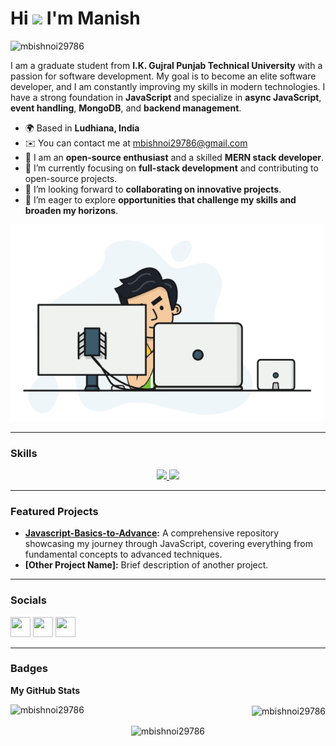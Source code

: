 Hi ![](https://user-images.githubusercontent.com/18350557/176309783-0785949b-9127-417c-8b55-ab5a4333674e.gif) I'm Manish
====================================================================================================================

<p align="left"> <img src="https://komarev.com/ghpvc/?username=mbishnoi29786&label=Profile%20views&color=0e75b6&style=flat" alt="mbishnoi29786" /> </p>

I am a graduate student from **I.K. Gujral Punjab Technical University** with a passion for software development. My goal is to become an elite software developer, and I am constantly improving my skills in modern technologies. I have a strong foundation in **JavaScript** and specialize in **async JavaScript**, **event handling**, **MongoDB**, and **backend management**.

- 🌍 Based in **Ludhiana, India**
- ✉️ You can contact me at [mbishnoi29786@gmail.com](mailto:mbishnoi29786@gmail.com)
- 🧠 I am an **open-source enthusiast** and a skilled **MERN stack developer**.
- 🌱 I’m currently focusing on **full-stack development** and contributing to open-source projects.
- 👯 I’m looking forward to **collaborating on innovative projects**.
- 🤝 I’m eager to explore **opportunities that challenge my skills and broaden my horizons**.

<img alt="GIF" src="https://github.com/rahulvarma5297/rahulvarma5297/blob/main/hadder.gif?raw=true" width="500"/> 

<hr/>

### Skills
<p align="center">

  <a href="https://skillicons.dev">
    <img src="https://skillicons.dev/icons?i=git,github,js,nodejs,expressjs,mongodb" />
    <img src="https://skillicons.dev/icons?i=html,css,bootstrap,vscode,postman" />
  </a>
         
</p>
<hr/>

### Featured Projects

- **[Javascript-Basics-to-Advance](https://github.com/mbishnoi29786/Javascript-Basics-to-Advance):** A comprehensive repository showcasing my journey through JavaScript, covering everything from fundamental concepts to advanced techniques.
- **[Other Project Name]:** Brief description of another project.

<hr/>

### Socials

<p align="left"> 
  <a href="https://www.github.com/mbishnoi29786" target="_blank" rel="noreferrer"><img src="https://raw.githubusercontent.com/danielcranney/readme-generator/main/public/icons/socials/github.svg" width="32" height="32" /></a> 
  <a href="https://www.linkedin.com/in/manish-bishnoi-8494491a0/" target="_blank" rel="noreferrer"><img src="https://raw.githubusercontent.com/danielcranney/readme-generator/main/public/icons/socials/linkedin.svg" width="32" height="32" /></a>
  <a href="https://leetcode.com/u/fKvSGD6Lo4/" target="_blank" rel="noreferrer"><img src="https://raw.githubusercontent.com/danielcranney/readme-generator/main/public/icons/socials/leetcode.svg" width="32" height="32" /></a>
</p>
<hr/>

### Badges

<b>My GitHub Stats</b>
<p><img align="left" src="https://github-readme-stats.vercel.app/api/top-langs?username=mbishnoi29786&show_icons=true&locale=en&layout=compact" alt="mbishnoi29786" /></p>
<p align="right">&nbsp;<img align="center" src="https://github-readme-stats.vercel.app/api?username=mbishnoi29786&show_icons=true&locale=en" alt="mbishnoi29786" /></p>
<p align="center"><img align="center" src="https://github-readme-streak-stats.herokuapp.com/?user=mbishnoi29786&" alt="mbishnoi29786" /></p>
